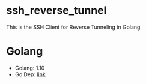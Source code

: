 # ssh\_reverse\_tunnel
This is the SSH Client for Reverse Tunneling in Golang

# Golang

- Golang: 1.10
- Go Dep: [link](https://golang.github.io/dep/) 
